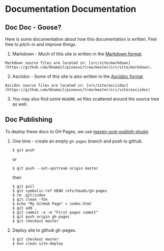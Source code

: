 Documentation Documentation
===========================

Doc Doc - Goose?
----------------

Here is some documentation about how this documentation is written. Feel free to pitch-in and improve things.

  1. Markdown - Much of this site is written in the [Markdown format](http://daringfireball.net/projects/markdown/syntax).

    Markdown source files are located in: [src/site/markdown](https://github.com/bhamail/pinexus/tree/master/src/site/markdown).
    
  2. Asciidoc - Some of this site is also written in the [Asciidoc format](http://asciidoctor.org/docs/asciidoc-syntax-quick-reference/)
  
    Ascidoc source files are located in: [src/site/asciidoc](https://github.com/bhamail/pinexus/tree/master/src/site/asciidoc)
  
  3. You may also find some `README.md` files scattered around the source tree as well.


Doc Publishing
--------------

To deploy these docs to GH Pages, we use [maven-scm-publish-plugin](https://maven.apache.org/plugins/maven-scm-publish-plugin/)

 1. One time - create an empty `gh-pages` branch and push to github.
    
        $ git push
    
    or

        $ git push --set-upstream origin master
    
    then
    
        $ git pull
        $ git symbolic-ref HEAD refs/heads/gh-pages
        $ rm .git/index
        $ git clean -fdx
        $ echo "My GitHub Page" > index.html
        $ git add .
        $ git commit -a -m "First pages commit"
        $ git push origin gh-pages
        $ git checkout master
        
 2. Deploy site to github gh-pages.
  
        $ git checkout master
        $ mvn clean site-deploy

